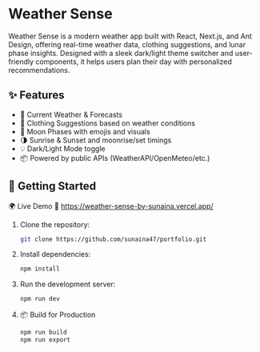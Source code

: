 # Weather Sense
Weather Sense is a modern weather app built with React, Next.js, and Ant Design, offering real-time weather data, clothing suggestions, and lunar phase insights. Designed with a sleek dark/light theme switcher and user-friendly components, it helps users plan their day with personalized recommendations.

## ✨ Features

- 🔆 Current Weather & Forecasts
- 👕 Clothing Suggestions based on weather conditions
- 🌙 Moon Phases with emojis and visuals
- 🌗 Sunrise & Sunset and moonrise/set timings
- 💡 Dark/Light Mode toggle
- 📦 Powered by public APIs (WeatherAPI/OpenMeteo/etc.)

## 🚀 Getting Started

🌍 Live Demo
🔗 https://weather-sense-by-sunaina.vercel.app/

1. Clone the repository:
   ```bash
   git clone https://github.com/sunaina47/portfolio.git
   ```
2. Install dependencies:
   ```bash
   npm install
   ```
3. Run the development server:
   ```bash
   npm run dev
   ```
4. 📦 Build for Production
   ```bash
   npm run build
   npm run export
